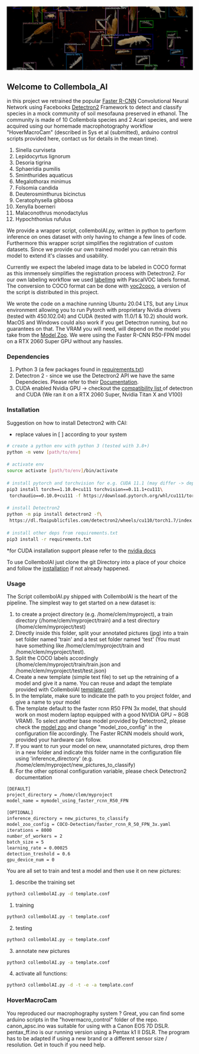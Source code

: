 ![Screenshot](CAI_git.png)
## Welcome to Collembola_AI
in this project we retrained the popular [Faster R-CNN](https://arxiv.org/pdf/1506.01497.pdf) Convolutional Neural Network using Facebooks [Detectron2](https://github.com/facebookresearch/detectron2) Framework to detect and classify species in a mock community of soil mesofauna preserved in ethanol. The community is made of 10 Collembola species and 2 Acari species, and were acquired using our homemade macrophotography workflow "HoverMacroCam" (described in Sys et al (submitted), arduino control scripts provided here, contact us for details in the mean time).

1. Sinella curviseta
2. Lepidocyrtus lignorum
3. Desoria tigrina
4. Sphaeridia pumilis
5. Sminthurides aquaticus
6. Megalothorax minimus
7. Folsomia candida
8. Deuterosminthurus bicinctus
9. Ceratophysella gibbosa
10. Xenylla boerneri
11. Malaconothrus monodactylus
12. Hypochthonius rufulus


We provide a wrapper script, collembolAI.py, written in python to perform inference on ones dataset with only having to change a few lines of code. Furthermore this wrapper script simplifies the registration of custom datasets. Since we provide our own trained model you can retrain this model to extend it's classes and usability. 

Currently we expect the labeled image data to be labeled in COCO format as this immensely simplifies the registration process with Detectron2. For our own labeling workflow we used [labelImg](https://github.com/tzutalin/labelImg) with PascalVOC labels format. The conversion to COCO format can be done with [voc2coco](https://github.com/yukkyo/voc2coco), a version of the script is distributed in this project.

We wrote the code on a machine running Ubuntu 20.04 LTS, but any Linux environment allowing you to run Pytorch with proprietary Nvidia drivers (tested with 450.102.04) and CUDA (tested with 11.0/1 & 10.2) should work. MacOS and Windows could also work if you get Detectron running, but no guarantees on that. The VRAM you will need, will depend on the model you take from the [Model Zoo](https://github.com/facebookresearch/detectron2/blob/main/MODEL_ZOO.md). We were using the Faster R-CNN R50-FPN model on a RTX 2060 Super GPU without any hassles.

### Dependencies

1. Python 3 (a few packages found in [requirements.txt](src/requirements.txt))
2. Detectron 2 - since we use the Detectron2 API we have the same Dependecies. Please refer to their [Documentation](https://detectron2.readthedocs.io/tutorials/install.html#requirements). 
3. CUDA enabled Nvidia GPU -> checkout the [compatibility list ](https://detectron2.readthedocs.io/en/latest/tutorials/install.html#install-pre-built-detectron2-linux-only) of detectron and CUDA (We ran it on a RTX 2060 Super, Nvidia Titan X and V100)

### Installation

Suggestion on how to install Detectron2 with CAI:

- replace values in [ ] according to your system


```bash
# create a python env with python 3 (tested with 3.8+)
python -m venv [path/to/env]

# activate env
source activate [path/to/env]/bin/activate

# install pytorch and torchvision for e.g. CUDA 11.1 (may differ -> depends on your setup*) 
pip3 install torch==1.10.0+cu111 torchvision==0.11.1+cu111\
 torchaudio==0.10.0+cu111 -f https://download.pytorch.org/whl/cu111/torch_stable.html

# install Detectron2 
python -m pip install detectron2 -f\
 https://dl.fbaipublicfiles.com/detectron2/wheels/cu110/torch1.7/index.html

# install other deps from requirements.txt
pip3 install -r requirements.txt
```
*for CUDA installation support please refer to the [nvidia docs](https://docs.nvidia.com/cuda/cuda-installation-guide-linux/index.html)


To use CollembolAI just clone the git Directory into a place of your choice and follow the [installation](#installation) if not already happened. 

### Usage

The Script collembolAI.py shipped with CollembolAI is the heart of the pipeline. The simplest way to get started on a new dataset is:

1. to create a project directory (e.g. /home/clem/myproject), a train directory (/home/clem/myproject/train) and a test directory (/home/clem/myproject/test)
2. Directly inside this folder, split your annotated pictures (jpg) into a train set folder named 'train' and a test set folder named 'test' (You must have something like /home/clem/myproject/train and /home/clem/myproject/test).
3. Split the COCO labels accordingly (/home/clem/myproject/train/train.json and /home/clem/myproject/test/test.json)
4. Create a new template (simple text file) to set up the retraining of a model and give it a name. You can reuse and adapt the template provided with CollembolAI [template.conf](src/template.conf).
5. In the template, make sure to indicate the path to you project folder, and give a name to your model
6. The template default to the faster rcnn R50 FPN 3x model, that should work on most modern laptop equipped with a good NVIDIA GPU ~ 8GB VRAM). To select another base model provided by Detectron2, please check the [model zoo](https://github.com/facebookresearch/detectron2/blob/main/MODEL_ZOO.md) and change "model_zoo_config" in the configuration file accordingly. The  Faster RCNN models should work, provided your hardware can follow.
7. If you want to run your model on new, unannotated pictures, drop them in a new folder and indicate this folder name in the configuration file using 'inference_directory' (e.g. /home/clem/myproject/new_pictures_to_classify)
8. For the other optional configuration variable, please check Detectron2 documentation

```
[DEFAULT]
project_directory = /home/clem/myproject
model_name = mymodel_using_faster_rcnn_R50_FPN
 
[OPTIONAL]
inference_directory = new_pictures_to_classify
model_zoo_config = COCO-Detection/faster_rcnn_R_50_FPN_3x.yaml
iterations = 8000
number_of_workers = 2
batch_size = 5
learning_rate = 0.00025 
detection_treshold = 0.6
gpu_device_num = 0
```

You are all set to train and test a model and then use it on new pictures:

1. describe the training set
```bash
python3 collembolAI.py -d template.conf
```
1. training
```bash
python3 collembolAI.py -t template.conf
```
2. testing
```bash
python3 collembolAI.py -e template.conf
```
3. annotate new pictures
```bash
python3 collembolAI.py -a template.conf
```
4. activate all functions:
```bash
python3 collembolAI.py -d -t -e -a template.conf
```

### HoverMacroCam
You reproduced our macrophography system ? Great, you can find some arduino scripts in the "hovermacro_control" folder of the repo. canon_apsc.ino was suitable for using with a Canon EOS 7D DSLR. pentax_ff.ino is our running version using a Pentax k1 II DSLR. The program has to be adapted if using a new brand or a different sensor size / resolution. Get in touch if you need help.
